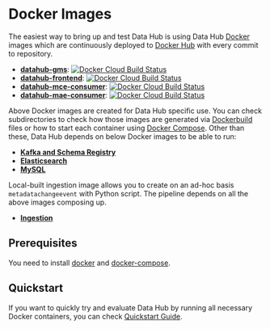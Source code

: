 # Docker Images
The easiest way to bring up and test Data Hub is using Data Hub [Docker](https://www.docker.com) images 
which are continuously deployed to [Docker Hub](https://hub.docker.com/u/keremsahin) with every commit to repository.

* [**datahub-gms**](gms): [![Docker Cloud Build Status](https://img.shields.io/docker/cloud/build/keremsahin/datahub-gms)](https://cloud.docker.com/repository/docker/keremsahin/datahub-gms/)
* [**datahub-frontend**](frontend): [![Docker Cloud Build Status](https://img.shields.io/docker/cloud/build/keremsahin/datahub-frontend)](https://cloud.docker.com/repository/docker/keremsahin/datahub-frontend/)
* [**datahub-mce-consumer**](mce-consumer): [![Docker Cloud Build Status](https://img.shields.io/docker/cloud/build/keremsahin/datahub-mce-consumer)](https://cloud.docker.com/repository/docker/keremsahin/datahub-mce-consumer/)
* [**datahub-mae-consumer**](mae-consumer): [![Docker Cloud Build Status](https://img.shields.io/docker/cloud/build/keremsahin/datahub-mae-consumer)](https://cloud.docker.com/repository/docker/keremsahin/datahub-mae-consumer/)

Above Docker images are created for Data Hub specific use. You can check subdirectories to check how those images are
generated via [Dockerbuild](https://docs.docker.com/engine/reference/commandline/build/) files or 
how to start each container using [Docker Compose](https://docs.docker.com/compose/). Other than these, Data Hub depends
on below Docker images to be able to run:
* [**Kafka and Schema Registry**](kafka)
* [**Elasticsearch**](elasticsearch)
* [**MySQL**](mysql)

Local-built ingestion image allows you to create on an ad-hoc basis `metadatachangeevent` with Python script.
The pipeline depends on all the above images composing up.
* [**Ingestion**](ingestion)

## Prerequisites
You need to install [docker](https://docs.docker.com/install/) and [docker-compose](https://docs.docker.com/compose/install/).

## Quickstart
If you want to quickly try and evaluate Data Hub by running all necessary Docker containers, you can check 
[Quickstart Guide](quickstart).